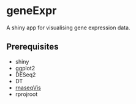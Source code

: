 # geneExpr

A shiny app for visualising gene expression data.

## Prerequisites

* shiny
* ggplot2
* DESeq2
* DT
* [rnaseqVis](https://github.com/richysix/rnaseqVis)
* rprojroot
